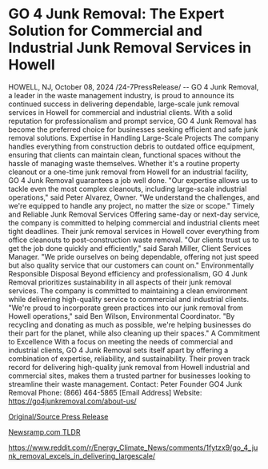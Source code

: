 # GO 4 Junk Removal: The Expert Solution for Commercial and Industrial Junk Removal Services in Howell

HOWELL, NJ, October 08, 2024 /24-7PressRelease/ -- GO 4 Junk Removal, a leader in the waste management industry, is proud to announce its continued success in delivering dependable, large-scale junk removal services in Howell for commercial and industrial clients. With a solid reputation for professionalism and prompt service, GO 4 Junk Removal has become the preferred choice for businesses seeking efficient and safe junk removal solutions.  Expertise in Handling Large-Scale Projects The company handles everything from construction debris to outdated office equipment, ensuring that clients can maintain clean, functional spaces without the hassle of managing waste themselves. Whether it's a routine property cleanout or a one-time junk removal from Howell for an industrial facility, GO 4 Junk Removal guarantees a job well done.  "Our expertise allows us to tackle even the most complex cleanouts, including large-scale industrial operations," said Peter Alvarez, Owner. "We understand the challenges, and we're equipped to handle any project, no matter the size or scope."  Timely and Reliable Junk Removal Services Offering same-day or next-day service, the company is committed to helping commercial and industrial clients meet tight deadlines. Their junk removal services in Howell cover everything from office cleanouts to post-construction waste removal.  "Our clients trust us to get the job done quickly and efficiently," said Sarah Miller, Client Services Manager. "We pride ourselves on being dependable, offering not just speed but also quality service that our customers can count on."  Environmentally Responsible Disposal Beyond efficiency and professionalism, GO 4 Junk Removal prioritizes sustainability in all aspects of their junk removal services. The company is committed to maintaining a clean environment while delivering high-quality service to commercial and industrial clients. "We're proud to incorporate green practices into our junk removal from Howell operations," said Ben Wilson, Environmental Coordinator. "By recycling and donating as much as possible, we're helping businesses do their part for the planet, while also cleaning up their spaces."  A Commitment to Excellence With a focus on meeting the needs of commercial and industrial clients, GO 4 Junk Removal sets itself apart by offering a combination of expertise, reliability, and sustainability. Their proven track record for delivering high-quality junk removal from Howell industrial and commercial sites, makes them a trusted partner for businesses looking to streamline their waste management.  Contact: Peter Founder  GO4 Junk Removal Phone: (866) 464-5865  [Email Address] Website: https://go4junkremoval.com/about-us/ 

[Original/Source Press Release](https://www.24-7pressrelease.com/press-release/515014/go-4-junk-removal-the-expert-solution-for-commercial-and-industrial-junk-removal-services-in-howell)
                    

[Newsramp.com TLDR](None) 

https://www.reddit.com/r/Energy_Climate_News/comments/1fytzx9/go_4_junk_removal_excels_in_delivering_largescale/